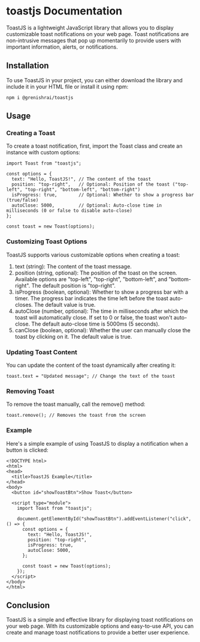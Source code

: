 # toastjs Documentation
ToastJS is a lightweight JavaScript library that allows you to display customizable toast notifications on your web page. Toast notifications are non-intrusive messages that pop up momentarily to provide users with important information, alerts, or notifications.

## Installation

To use ToastJS in your project, you can either download the library and include it in your HTML file or install it using npm:
```
npm i @grenishrai/toastjs
```
## Usage
### Creating a Toast
To create a toast notification, first, import the Toast class and create an instance with custom options:
```
import Toast from "toastjs";

const options = {
  text: "Hello, ToastJS!", // The content of the toast
  position: "top-right",   // Optional: Position of the toast ("top-left", "top-right", "bottom-left", "bottom-right")
  isProgress: true,        // Optional: Whether to show a progress bar (true/false)
  autoClose: 5000,         // Optional: Auto-close time in milliseconds (0 or false to disable auto-close)
};

const toast = new Toast(options);
```
### Customizing Toast Options
ToastJS supports various customizable options when creating a toast:
1. text (string): The content of the toast message.
2. position (string, optional): The position of the toast on the screen. Available options are "top-left", "top-right", "bottom-left", and "bottom-right". The default position is "top-right".
3. isProgress (boolean, optional): Whether to show a progress bar with a timer. The progress bar indicates the time left before the toast auto-closes. The default value is true.
4. autoClose (number, optional): The time in milliseconds after which the toast will automatically close. If set to 0 or false, the toast won't auto-close. The default auto-close time is 5000ms (5 seconds).
5. canClose (boolean, optional): Whether the user can manually close the toast by clicking on it. The default value is true.

### Updating Toast Content
You can update the content of the toast dynamically after creating it:
```
toast.text = "Updated message"; // Change the text of the toast
```
### Removing Toast
To remove the toast manually, call the remove() method:
```
toast.remove(); // Removes the toast from the screen
```
### Example
Here's a simple example of using ToastJS to display a notification when a button is clicked:
```
<!DOCTYPE html>
<html>
<head>
  <title>ToastJS Example</title>
</head>
<body>
  <button id="showToastBtn">Show Toast</button>

  <script type="module">
    import Toast from "toastjs";

    document.getElementById("showToastBtn").addEventListener("click", () => {
      const options = {
        text: "Hello, ToastJS!",
        position: "top-right",
        isProgress: true,
        autoClose: 5000,
      };

      const toast = new Toast(options);
    });
  </script>
</body>
</html>
```
## Conclusion
ToastJS is a simple and effective library for displaying toast notifications on your web page. With its customizable options and easy-to-use API, you can create and manage toast notifications to provide a better user experience.
